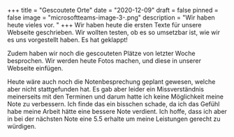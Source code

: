 +++
title = "Gescoutete Orte"
date = "2020-12-09"
draft = false
pinned = false
image = "microsoftteams-image-3-.png"
description = "Wir haben heute vieles vor. "
+++
Wir haben heute die ersten Texte für unsere Webseite geschrieben. Wir wollten testen, ob es so umsetzbar ist, wie wir es uns vorgestellt haben. Es hat geklappt!

Zudem haben wir noch die gescouteten Plätze von letzter Woche besprochen. Wir werden heute Fotos machen, und diese in unserer Webseite einfügen. 

Heute wäre auch noch die Notenbesprechung geplant gewesen, welche aber nicht stattgefunden hat. Es gab aber leider ein Missverständnis meinerseits mit den Terminen und darum hatte ich keine Möglichkeit meine Note zu verbessern. Ich finde das ein bisschen schade, da ich das Gefühl habe meine Arbeit hätte eine bessere Note verdient. Ich hoffe, dass ich aber in bei der nächsten Note eine 5.5 erhalte um meine Leistungen gerecht zu würdigen.